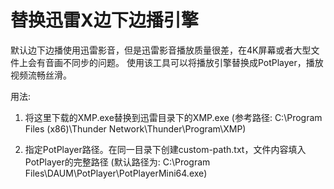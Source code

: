 # 替换迅雷X边下边播引擎

默认边下边播使用迅雷影音，但是迅雷影音播放质量很差，在4K屏幕或者大型文件上会有音画不同步的问题。
使用该工具可以将播放引擎替换成PotPlayer，播放视频流畅丝滑。

用法:
1. 将这里下载的XMP.exe替换到迅雷目录下的XMP.exe
(参考路径: C:\Program Files (x86)\Thunder Network\Thunder\Program\XMP)

2. 指定PotPlayer路径。在同一目录下创建custom-path.txt，文件内容填入PotPlayer的完整路径
(默认路径为: C:\Program Files\DAUM\PotPlayer\PotPlayerMini64.exe)
